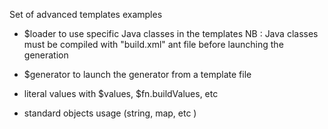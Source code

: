 Set of advanced templates examples 

- $loader to use specific Java classes in the templates 
  NB : Java classes must be compiled with "build.xml" ant file before launching the generation

- $generator to launch the generator from a template file

- literal values with $values, $fn.buildValues, etc

- standard objects usage (string, map, etc )


